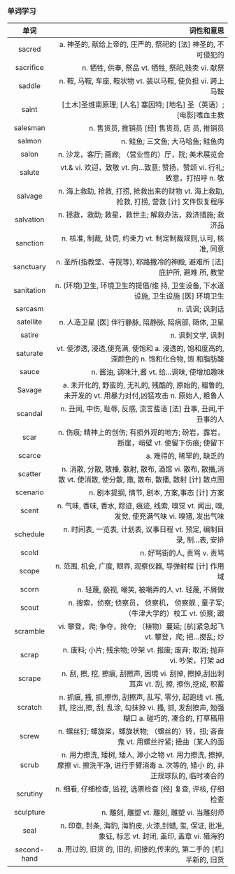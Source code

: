 ### 单词学习
|单词|词性和意思|
|:------:|-----------:|
|sacred|a. 神圣的, 献给上帝的, 庄严的, 祭祀的  [法] 神圣的, 不可侵犯的|
|sacrifice|n. 牺牲, 供奉, 祭品  vt. 牺牲, 祭祀,贱卖  vi. 献祭|
|saddle|n. 鞍, 马鞍, 车座, 鞍状物  vt. 装以马鞍, 使负担  vi. 跨上马鞍|
|saint|[土木]圣维南原理; [人名] 塞因特; [地名] 圣（英语）; [电影]嗜血主教|
|salesman|n. 售货员, 推销员 [经] 售货员, 店 员, 推销员|
|salmon|n. 鲑鱼; 三文鱼; 大马哈鱼; 鲑鱼肉|
|salon|n. 沙龙，客厅; 画廊; （营业性的）厅，院; 美术展览会|
|salute|vt.& vi. 欢迎，致敬 vt. 向…致意; 赞扬，赞颂 vi. 行礼; 致意，打招呼 n. 敬|
|salvage|n. 海上救助, 抢救, 打捞, 抢救出来的财物  vt. 海上救助, 抢救, 打捞, 营救  [计] 文件恢复程序|
|salvation|n. 拯救，救助; 救星，救世主; 解救办法，救济措施; 救济品|
|sanction|n. 核准, 制裁, 处罚, 约束力  vt. 制定制裁规则,认可, 核准, 同意|
|sanctuary|n. 圣所(指教堂、寺院等), 耶路撒冷的神殿, 避难所  [法] 庇护所, 避难  所, 教堂|
|sanitation|n. (环境)卫生, 环境卫生的提倡/维 持, 卫生设备, 下水道设施, 卫生设施  [医] 环境卫生|
|sarcasm|n. 讥讽; 讽刺话|
|satellite|n. 人造卫星  [医] 伴行静脉, 陪静脉, 陪病部, 随体, 卫星|
|satire|n. 讽刺文学, 讽刺|
|saturate|vt. 使渗透, 浸透,使充满, 使饱和  a. 浸透的, 饱和度高的, 深颜色的  n. 饱和化合物, 饱  和脂肪酸|
|sauce|n. 酱油, 调味汁,酱  vt. 给...调味, 使增加趣味|
|Savage|a. 未开化的, 野蛮的, 无礼的, 残酷的, 原始的, 粗鲁的, 未开发的  vt. 用暴力对付,凶猛攻击  n. 原始人, 粗鲁人|
|scandal|n. 丑闻, 中伤, 耻辱, 反感, 流言蜚语  [法] 丑事, 丑闻,干丑事的人|
|scar|n. 伤痕; 精神上的创伤; 有损外观的地方; 砏岩，露岩，断崖，峭壁 vt. 使留下伤痕; 使留下|
|scarce|a. 难得的, 稀罕的, 缺乏的|
|scatter|n. 消散, 分散, 散播, 散射, 散布, 酒馆  vi. 散布, 散播,消散  vt. 使消散, 使分散, 撒, 散布, 散播, 散射  [计] 散点图|
|scenario|n. 剧本提纲, 情节, 剧本, 方案,事态  [计] 方案|
|scent|n. 气味, 香味, 香水, 踪迹, 痕迹, 线索, 嗅觉  vt. 闻出, 嗅, 发觉, 使充满气味  vi. 嗅猎, 发出气味|
|schedule|n. 时间表, 一览表, 计划表, 议事日程  vt. 预定, 编制目  录, 制...表, 安排|
|scold|n. 好骂街的人, 责骂  v. 责骂|
|scope|n. 范围, 机会, 广度, 眼界, 观察仪器, 导弹射程  [计] 作用域|
|scorn|n. 轻蔑, 藐视, 嘲笑, 被嘲弄的人 vt. 轻蔑, 不屑做|
|scout|n. 搜索，侦察; 侦察员， 侦察机， 侦察舰 , 童子军; （牛津大学的）校工 vt. 侦察; 跟|
|scramble|vi. 攀登，爬; 争夺，抢夺; （植物）蔓延; [航]紧急起飞 vt. 攀登，爬; 把…搅乱; 炒|
|scrap|n. 废料; 小片; 残余物; 吵架 vt. 报废; 废弃; 取消; 抛弃 vi. 吵架，打架 ad|
|scrape|n. 刮, 擦, 挖, 擦痕, 刮擦声, 困境  vi. 刮掉, 擦掉,刮出刺耳声  vt. 刮, 擦, 擦伤,挖成, 积蓄|
|scratch|n. 抓痕, 搔, 抓,擦伤, 刮擦声, 乱写, 零分, 起跑线 vt. 搔, 抓, 挖出,擦, 刮, 乱涂, 勾抹掉  vi. 搔, 抓, 发刮擦声, 勉强糊口  a. 碰巧的, 凑合的, 打草稿用|
|screw|n. 螺丝钉; 螺旋桨，螺旋状物; （螺丝的）转，扭; 吝啬鬼 vt. 用螺丝拧紧; 扭曲（某人的面|
|scrub|n. 用力擦洗, 矮树, 矮人, 渺小之物  vt. 用力擦洗, 擦掉, 摩擦  vi. 擦洗干净, 进行手臂消毒  a. 次等的, 矮小 的, 非正规球队的,  临时凑合的|
|scrutiny|n. 细看, 仔细检查, 监视, 选票检查  [经] 复查, 评核,  仔细检查|
|sculpture|n. 雕刻, 雕塑 vt. 雕刻, 雕塑  vi. 当雕刻师|
|seal|n. 印章, 封条, 海豹, 海豹皮, 火漆,封蜡, 玺, 保证, 批准, 象征, 标志 vt. 封闭, 盖印, 盖章  vi. 猎海豹|
|second-hand|a. 用过的, 旧货 的, 旧的, 间接的,传来的, 第二手的 [机] 半新的, 旧货|
